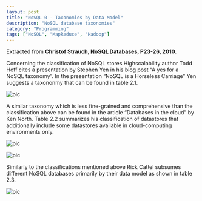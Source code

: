 ```yaml
---
layout: post
title: "NoSQL 0 - Taxonomies by Data Model"
description: "NoSQL database taxonomies"
category: "Programming"
tags: ["NoSQL", "MapReduce", "Hadoop"]
---
```


Extracted from **Christof Strauch, [NoSQL Databases](http://www.christof-strauch.de/nosqldbs.pdf), P23-26,  2010**.

Concerning the classification of NoSQL stores Highscalability author Todd Hoff cites a presentation by Stephen Yen in his blog post “A yes for a NoSQL taxonomy”. In the presentation “NoSQL is a Horseless Carriage” Yen suggests a taxononmy that can be found in table 2.1.

![pic](https://dl-web.dropbox.com/get/Blog/Selection_003.png?w=AAANxMlJcae4xU8w5APa8N7i8jaxuiAA89CkcU_qN_ohXQ)

A similar taxonomy which is less fine-grained and comprehensive than the classification above can be found in the article “Databases in the cloud” by Ken North. Table 2.2 summarizes his classification of datastores that additionally include some datastores available in cloud-computing environments only.

![pic](https://dl-web.dropbox.com/get/Blog/Selection_004.png?w=AACl75sRaOGra5ydWeWwFwecbHENPmmEmuAeLuJU_Vsj-g)

![pic](https://dl-web.dropbox.com/get/Blog/Selection_005.png?w=AADCDlBWAlcBmc1hDRo8q9PfINOXWGJOpPrF82MvoNKuRg)

Similarly to the classifications mentioned above Rick Cattel subsumes different NoSQL databases primarily by their data model as shown in table 2.3.

![pic](https://dl-web.dropbox.com/get/Blog/Selection_006.png?w=AAApqCcoMboWrFLraS1vxP07rPX0NBs2r0jcngur7T4arQ)